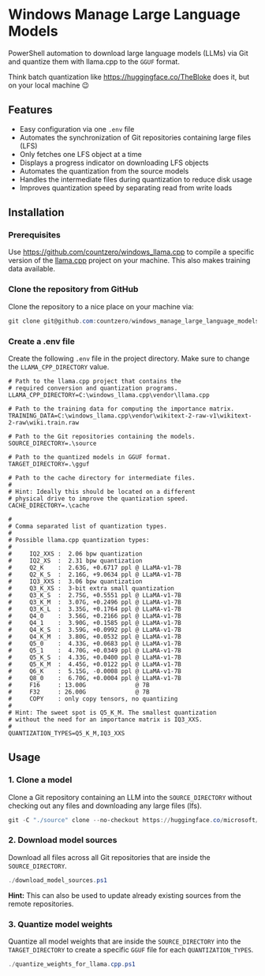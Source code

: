 # Windows Manage Large Language Models

PowerShell automation to download large language models (LLMs) via Git and quantize them with llama.cpp to the `GGUF` format.

Think batch quantization like https://huggingface.co/TheBloke does it, but on your local machine :wink:

## Features

- Easy configuration via one `.env` file
- Automates the synchronization of Git repositories containing large files (LFS)
- Only fetches one LFS object at a time
- Displays a progress indicator on downloading LFS objects
- Automates the quantization from the source models
- Handles the intermediate files during quantization to reduce disk usage
- Improves quantization speed by separating read from write loads

## Installation

### Prerequisites

Use https://github.com/countzero/windows_llama.cpp to compile a specific version of the [llama.cpp](https://github.com/ggerganov/llama.cpp) project on your machine. This also makes training data available.


### Clone the repository from GitHub

Clone the repository to a nice place on your machine via:

```PowerShell
git clone git@github.com:countzero/windows_manage_large_language_models.git
```

### Create a .env file

Create the following `.env` file in the project directory. Make sure to change the `LLAMA_CPP_DIRECTORY` value.

```Env
# Path to the llama.cpp project that contains the
# required conversion and quantization programs.
LLAMA_CPP_DIRECTORY=C:\windows_llama.cpp\vendor\llama.cpp

# Path to the training data for computing the importance matrix.
TRAINING_DATA=C:\windows_llama.cpp\vendor\wikitext-2-raw-v1\wikitext-2-raw\wiki.train.raw

# Path to the Git repositories containing the models.
SOURCE_DIRECTORY=.\source

# Path to the quantized models in GGUF format.
TARGET_DIRECTORY=.\gguf

# Path to the cache directory for intermediate files.
#
# Hint: Ideally this should be located on a different
# physical drive to improve the quantization speed.
CACHE_DIRECTORY=.\cache

#
# Comma separated list of quantization types.
#
# Possible llama.cpp quantization types:
#
#     IQ2_XXS :  2.06 bpw quantization
#     IQ2_XS  :  2.31 bpw quantization
#     Q2_K    :  2.63G, +0.6717 ppl @ LLaMA-v1-7B
#     Q2_K_S  :  2.16G, +9.0634 ppl @ LLaMA-v1-7B
#     IQ3_XXS :  3.06 bpw quantization
#     Q3_K_XS :  3-bit extra small quantization
#     Q3_K_S  :  2.75G, +0.5551 ppl @ LLaMA-v1-7B
#     Q3_K_M  :  3.07G, +0.2496 ppl @ LLaMA-v1-7B
#     Q3_K_L  :  3.35G, +0.1764 ppl @ LLaMA-v1-7B
#     Q4_0    :  3.56G, +0.2166 ppl @ LLaMA-v1-7B
#     Q4_1    :  3.90G, +0.1585 ppl @ LLaMA-v1-7B
#     Q4_K_S  :  3.59G, +0.0992 ppl @ LLaMA-v1-7B
#     Q4_K_M  :  3.80G, +0.0532 ppl @ LLaMA-v1-7B
#     Q5_0    :  4.33G, +0.0683 ppl @ LLaMA-v1-7B
#     Q5_1    :  4.70G, +0.0349 ppl @ LLaMA-v1-7B
#     Q5_K_S  :  4.33G, +0.0400 ppl @ LLaMA-v1-7B
#     Q5_K_M  :  4.45G, +0.0122 ppl @ LLaMA-v1-7B
#     Q6_K    :  5.15G, -0.0008 ppl @ LLaMA-v1-7B
#     Q8_0    :  6.70G, +0.0004 ppl @ LLaMA-v1-7B
#     F16     : 13.00G              @ 7B
#     F32     : 26.00G              @ 7B
#     COPY    : only copy tensors, no quantizing
#
# Hint: The sweet spot is Q5_K_M. The smallest quantization
# without the need for an importance matrix is IQ3_XXS.
#
QUANTIZATION_TYPES=Q5_K_M,IQ3_XXS
```


## Usage

### 1. Clone a model

Clone a Git repository containing an LLM into the `SOURCE_DIRECTORY` without checking out any files and downloading any large files (lfs).

```PowerShell
git -C "./source" clone --no-checkout https://huggingface.co/microsoft/Orca-2-7b
```

### 2. Download model sources

Download all files across all Git repositories that are inside the `SOURCE_DIRECTORY`.

```PowerShell
./download_model_sources.ps1
```

**Hint:** This can also be used to update already existing sources from the remote repositories.

### 3. Quantize model weights

Quantize all model weights that are inside the `SOURCE_DIRECTORY` into the `TARGET_DIRECTORY` to create a specific `GGUF` file for each `QUANTIZATION_TYPES`.

```PowerShell
./quantize_weights_for_llama.cpp.ps1
```

